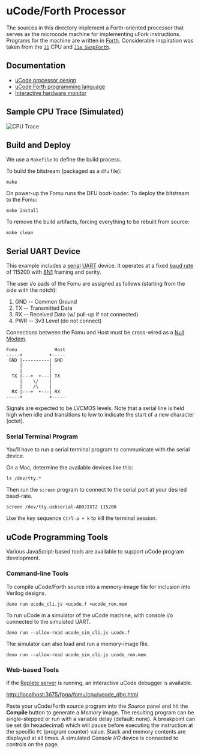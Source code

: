 # uCode/Forth Processor

The sources in this directory
implement a Forth-oriented processor
that serves as the microcode machine
for implementing uFork instructions.
Programs for the machine
are written in [Forth](https://en.wikipedia.org/wiki/Forth_(programming_language)).
Considerable inspiration was taken from
the [`J1`](https://www.excamera.com/files/j1.pdf) CPU and
[`J1a SwapForth`](https://github.com/jamesbowman/swapforth/tree/master/j1a).

## Documentation

  * [uCode processor design](cpu.md)
  * [uCode Forth programming language](ucode.md)
  * [Interactive hardware monitor](monitor.md)

## Sample CPU Trace (Simulated)

![CPU Trace](sample_cpu_trace.png)

## Build and Deploy

We use a `Makefile` to define the build process.

To build the bitstream (packaged as a `dfu` file):

    make

On power-up the Fomu runs the DFU boot-loader.
To deploy the bitstream to the Fomu:

    make install

To remove the build artifacts,
forcing everything to be rebuilt from source:

    make clean

## Serial UART Device

This example includes a [serial](https://en.wikipedia.org/wiki/Asynchronous_serial_communication)
[UART](https://en.wikipedia.org/wiki/Universal_asynchronous_receiver-transmitter) device.
It operates at a fixed [baud rate](https://en.wikipedia.org/wiki/Baud) of 115200
with [8N1](https://en.wikipedia.org/wiki/8-N-1) framing and parity.

The user i/o pads of the Fomu are assigned as follows
(starting from the side with the notch):

  1. GND -- Common Ground
  2. TX -- Transmitted Data
  3. RX -- Received Data (w/ pull-up if not connected)
  4. PWR -- 3v3 Level (do not connect)

Connections between the Fomu and Host must be cross-wired
as a [Null Modem](https://en.wikipedia.org/wiki/Null_modem).

    Fomu              Host
    -----+          +-----
     GND |----------| GND
         |          |
         |          |
      TX |---+  +---| TX
         |    \/    |
         |    /\    |
      RX |---+  +---| RX
    -----+          +-----

Signals are expected to be LVCMOS levels.
Note that a serial line is held high when idle
and transitions to low to indicate the start
of a new character (octet).

### Serial Terminal Program

You'll have to run a serial terminal program
to communicate with the serial device.

On a Mac, determine the available devices like this:

    ls /dev/tty.*

Then run the `screen` program to connect
to the serial port at your desired baud-rate.

    screen /dev/tty.usbserial-AD0JIXTZ 115200

Use the key sequence `Ctrl-a + k` to kill the terminal session.

## uCode Programming Tools

Various JavaScript-based tools are available
to support uCode program development.

### Command-line Tools

To compile uCode/Forth source into a memory-image file
for inclusion into Verilog designs.

    deno run ucode_cli.js <ucode.f >ucode_rom.mem

To run uCode in a simulator of the uCode machine,
with console i/o connected to the simulated UART.

    deno run --allow-read ucode_sim_cli.js ucode.f

The simulator can also load and run a memory-image file.

    deno run --allow-read ucode_sim_cli.js ucode_rom.mem

### Web-based Tools

If the [Replete server](https://github.com/organix/uFork#how-to-run) is running,
an interactive uCode debugger is available.

[http://localhost:3675/fpga/fomu/cpu/ucode_dbg.html]()

Paste your uCode/Forth source program into the _Source_ panel
and hit the **Compile** button to generate a _Memory_ image.
The resulting program can be single-stepped
or run with a variable delay (default: none).
A breakpoint can be set (in hexadecimal)
which will pause before executing the instruction
at the specific `PC` (program counter) value.
Stack and memory contents are displayed at all times.
A simulated _Console I/O_ device is connected to
controls on the page.

